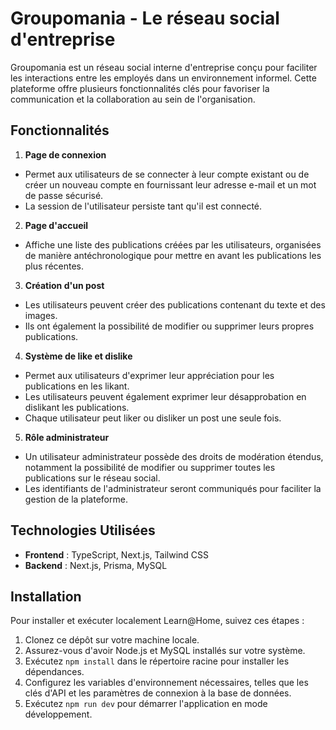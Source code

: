 # Groupomania - Le réseau social d'entreprise

Groupomania est un réseau social interne d'entreprise conçu pour faciliter les interactions entre les employés dans un environnement informel. Cette plateforme offre plusieurs fonctionnalités clés pour favoriser la communication et la collaboration au sein de l'organisation.

## Fonctionnalités

1. **Page de connexion**

- Permet aux utilisateurs de se connecter à leur compte existant ou de créer un nouveau compte en fournissant leur adresse e-mail et un mot de passe sécurisé.
- La session de l'utilisateur persiste tant qu'il est connecté.

2. **Page d'accueil**

- Affiche une liste des publications créées par les utilisateurs, organisées de manière antéchronologique pour mettre en avant les publications les plus récentes.

3. **Création d'un post**

- Les utilisateurs peuvent créer des publications contenant du texte et des images.
- Ils ont également la possibilité de modifier ou supprimer leurs propres publications.

4. **Système de like et dislike**

- Permet aux utilisateurs d'exprimer leur appréciation pour les publications en les likant.
- Les utilisateurs peuvent également exprimer leur désapprobation en dislikant les publications.
- Chaque utilisateur peut liker ou disliker un post une seule fois.

5. **Rôle administrateur**

- Un utilisateur administrateur possède des droits de modération étendus, notamment la possibilité de modifier ou supprimer toutes les publications sur le réseau social.
- Les identifiants de l'administrateur seront communiqués pour faciliter la gestion de la plateforme.

## Technologies Utilisées

- **Frontend** : TypeScript, Next.js, Tailwind CSS
- **Backend** : Next.js, Prisma, MySQL

## Installation

Pour installer et exécuter localement Learn@Home, suivez ces étapes :

1. Clonez ce dépôt sur votre machine locale.
2. Assurez-vous d'avoir Node.js et MySQL installés sur votre système.
3. Exécutez `npm install` dans le répertoire racine pour installer les dépendances.
4. Configurez les variables d'environnement nécessaires, telles que les clés d'API et les paramètres de connexion à la base de données.
5. Exécutez `npm run dev` pour démarrer l'application en mode développement.
